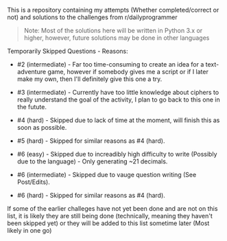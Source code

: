 This is a repository containing my attempts (Whether completed/correct or not) and solutions to the challenges from r/dailyprogrammer

> Note: Most of the solutions here will be written in Python 3.x or higher, however, future solutions may be done in other languages




Temporarily Skipped Questions - Reasons:

* #2 (intermediate) - Far too time-consuming to create an idea for a text-adventure game, however if somebody gives me a script or if I later make my own, then I'll definitely give this one a try.

* #3 (intermediate) - Currently have too little knowledge about ciphers to really understand the goal of the activity, I plan to go back to this one in the futute.

* #4 (hard) - Skipped due to lack of time at the moment, will finish this as soon as possible.

* #5 (hard) - Skipped for similar reasons as #4 (hard).

* #6 (easy) - Skipped due to increadibly high difficulty to write (Possibly due to the language) - Only generating ~21 decimals.

* #6 (intermediate) - Skipped due to vauge question writing (See Post/Edits).

* #6 (hard) - Skipped for similar reasons as #4 (hard).


If some of the earlier challeges have not yet been done and are not on this list, it is likely they are still being done (technically, meaning they haven't been skipped yet) or they will be added to this list sometime later (Most likely in one go)